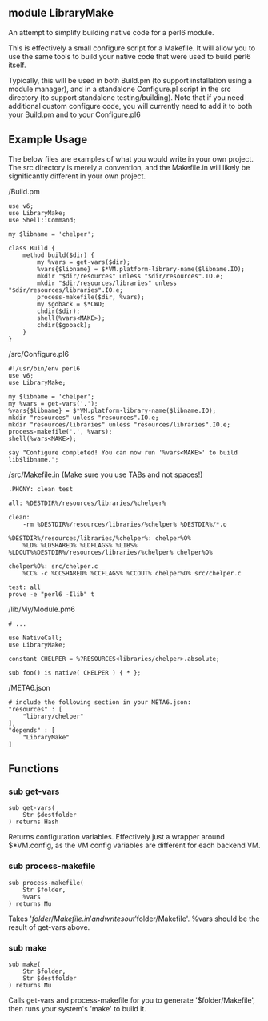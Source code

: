 module LibraryMake
------------------

An attempt to simplify building native code for a perl6 module.

This is effectively a small configure script for a Makefile. It will allow you to use the same tools to build your native code that were used to build perl6 itself.

Typically, this will be used in both Build.pm (to support installation using a module manager), and in a standalone Configure.pl script in the src directory (to support standalone testing/building). Note that if you need additional custom configure code, you will currently need to add it to both your Build.pm and to your Configure.pl6

Example Usage
-------------

The below files are examples of what you would write in your own project. The src directory is merely a convention, and the Makefile.in will likely be significantly different in your own project.

/Build.pm

    use v6;
    use LibraryMake;
    use Shell::Command;

    my $libname = 'chelper';

    class Build {
        method build($dir) {
            my %vars = get-vars($dir);
            %vars{$libname} = $*VM.platform-library-name($libname.IO);
            mkdir "$dir/resources" unless "$dir/resources".IO.e;
            mkdir "$dir/resources/libraries" unless "$dir/resources/libraries".IO.e;
            process-makefile($dir, %vars);
            my $goback = $*CWD;
            chdir($dir);
            shell(%vars<MAKE>);
            chdir($goback);
        }
    }

/src/Configure.pl6

    #!/usr/bin/env perl6
    use v6;
    use LibraryMake;

    my $libname = 'chelper';
    my %vars = get-vars('.');
    %vars{$libname} = $*VM.platform-library-name($libname.IO);
    mkdir "resources" unless "resources".IO.e;
    mkdir "resources/libraries" unless "resources/libraries".IO.e;
    process-makefile('.', %vars);
    shell(%vars<MAKE>);

    say "Configure completed! You can now run '%vars<MAKE>' to build lib$libname.";

/src/Makefile.in (Make sure you use TABs and not spaces!)

    .PHONY: clean test

    all: %DESTDIR%/resources/libraries/%chelper%

    clean:
        -rm %DESTDIR%/resources/libraries/%chelper% %DESTDIR%/*.o

    %DESTDIR%/resources/libraries/%chelper%: chelper%O%
        %LD% %LDSHARED% %LDFLAGS% %LIBS% %LDOUT%%DESTDIR%/resources/libraries/%chelper% chelper%O%

    chelper%O%: src/chelper.c
        %CC% -c %CCSHARED% %CCFLAGS% %CCOUT% chelper%O% src/chelper.c

    test: all
    prove -e "perl6 -Ilib" t

/lib/My/Module.pm6

    # ...

    use NativeCall;
    use LibraryMake;

    constant CHELPER = %?RESOURCES<libraries/chelper>.absolute;

    sub foo() is native( CHELPER ) { * };

/META6.json

    # include the following section in your META6.json:
    "resources" : [
        "library/chelper"
    ],
    "depends" : [
        "LibraryMake"
    ]

Functions
---------

### sub get-vars

```
sub get-vars(
    Str $destfolder
) returns Hash
```

Returns configuration variables. Effectively just a wrapper around $*VM.config, as the VM config variables are different for each backend VM.

### sub process-makefile

```
sub process-makefile(
    Str $folder, 
    %vars
) returns Mu
```

Takes '$folder/Makefile.in' and writes out '$folder/Makefile'. %vars should be the result of get-vars above.

### sub make

```
sub make(
    Str $folder, 
    Str $destfolder
) returns Mu
```

Calls get-vars and process-makefile for you to generate '$folder/Makefile', then runs your system's 'make' to build it.
